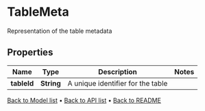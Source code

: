 

# TableMeta

Representation of the table metadata

## Properties

| Name | Type | Description | Notes |
|------------ | ------------- | ------------- | -------------|
|**tableId** | **String** | A unique identifier for the table |  |



[Back to Model list](../README.md#documentation-for-models) &#8226; [Back to API list](../README.md#documentation-for-api-endpoints) &#8226; [Back to README](../README.md)


